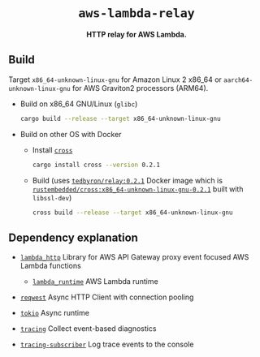 <div align="center">
  <h1><code>aws-lambda-relay</code></h1>
  <p><strong>HTTP relay for AWS Lambda.</strong></p>
</div>

## Build

Target `x86_64-unknown-linux-gnu` for Amazon Linux 2 x86_64 or `aarch64-unknown-linux-gnu` for AWS Graviton2 processors (ARM64).

- Build on x86_64 GNU/Linux (`glibc`)

  ```sh
  cargo build --release --target x86_64-unknown-linux-gnu
  ```

- Build on other OS with Docker

  - Install [`cross`](https://github.com/rust-embedded/cross)

    ```sh
    cargo install cross --version 0.2.1
    ```

  - Build (uses [`tedbyron/relay:0.2.1`](https://hub.docker.com/repository/docker/tedbyron/relay) Docker image which is [`rustembedded/cross:x86_64-unknown-linux-gnu-0.2.1`](https://hub.docker.com/layers/rustembedded/cross/x86_64-unknown-linux-gnu-0.2.1/images/sha256-9f368a726a8ba08559451cd64160f7d2b47f6180ad024a46e31d29cc85dd81ff) built with `libssl-dev`)

    ```sh
    cross build --release --target x86_64-unknown-linux-gnu
    ```

## Dependency explanation

- [`lambda_http`](https://lib.rs/crates/lambda_http) Library for AWS API Gateway proxy event focused AWS Lambda functions

  - [`lambda_runtime`](https://lib.rs/crates/lambda_runtime) AWS Lambda runtime

- [`reqwest`](https://lib.rs/crates/reqwest) Async HTTP Client with connection pooling

- [`tokio`](https://lib.rs/crates/tokio) Async runtime

- [`tracing`](https://lib.rs/crates/tracing) Collect event-based diagnostics

- [`tracing-subscriber`](https://lib.rs/crates/tracing-subscriber) Log trace events to the console
